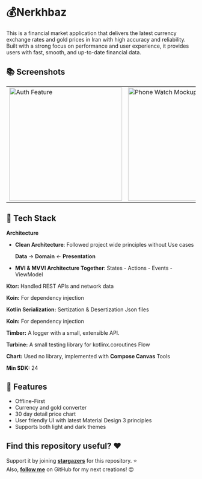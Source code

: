 # 💰Nerkhbaz 

This is a financial market application that delivers the latest currency exchange rates and gold prices in Iran with high accuracy and reliability. Built with a strong focus on performance and user experience, it provides users with fast, smooth, and up-to-date financial data.

## 📚 Screenshots
<table>
  <tr>
    <td>
      <img src="https://moodz.ir/img/main_dark.png" alt="Auth Feature" width="300"/>
    </td>
    <td>
      <img src="https://moodz.ir/img/detail_dark.png" alt="Phone Watch Mockup" width="300"/>
    </td>
    <td>
      <img src="https://moodz.ir/img/converter_dark.png" alt="Phone Watch Mockup" width="300"/>
    </td>
  </tr>
</table>

## 🧱 Tech Stack

**Architecture**
  - **Clean Architecture**: Followed project wide principles without Use cases 
    
    **Data** -> **Domain** <- **Presentation**

  - **MVI & MVVI Architecture Together**: States - Actions - Events - ViewModel

**Ktor:** Handled REST APIs and network data

**Koin:** For dependency injection

**Kotlin Serialization:** Sertization & Desertization Json files

**Koin:** For dependency injection

**Timber:** A logger with a small, extensible API.

**Turbine:** A small testing library for kotlinx.coroutines Flow

**Chart:** Used no library, implemented with **Compose Canvas** Tools

**Min SDK:** 24


## 🔧 Features

- Offline-First
- Currency and gold converter
- 30 day detail price chart
- User friendly UI with latest Material Design 3 principles
- Supports both light and dark themes


## Find this repository useful? ❤️

Support it by joining [**stargazers**](https://github.com/MOOODZ/Nerkhbaz_New/stargazers) for this repository. ⭐  
Also, [**follow me**](https://github.com/MOOODZ) on GitHub for my next creations! 😍

